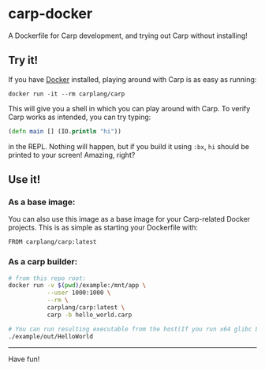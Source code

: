 # carp-docker

A Dockerfile for Carp development, and trying out Carp without installing!

## Try it!

If you have [Docker](https://www.docker.com/) installed, playing around with
Carp is as easy as running:

```
docker run -it --rm carplang/carp
```

This will give you a shell in which you can play around with Carp. To verify
Carp works as intended, you can try typing:

```clojure
(defn main [] (IO.println "hi"))
```

in the REPL. Nothing will happen, but if you build it using `:bx`, `hi` should
be printed to your screen! Amazing, right?

## Use it!

### As a base image:

You can also use this image as a base image for your Carp-related Docker
projects. This is as simple as starting your Dockerfile with:

```
FROM carplang/carp:latest
```

### As a carp builder:

``` bash
# from this repo root:
docker run -v $(pwd)/example:/mnt/app \
           --user 1000:1000 \
           --rm \
           carplang/carp:latest \
           carp -b hello_world.carp

# You can run resulting executable from the host(If you run x64 glibc Linux)
./example/out/HelloWorld
```

<hr/>

Have fun!
